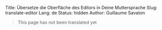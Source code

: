 Title: Übersetze die Oberfläche des Editors in Deine Muttersprache
Slug: translate-editor
Lang: de
Status: hidden
Author: Guillaume Savaton

> This page has not been translated yet
